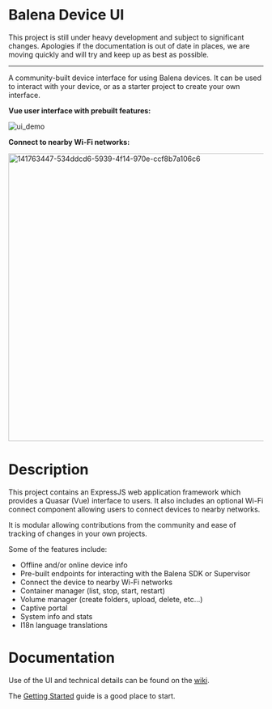 # Balena Device UI

This project is still under heavy development and subject to significant changes. Apologies if the documentation is out of date in places, we are moving quickly and will try and keep up as best as possible. 

---

A community-built device interface for using Balena devices. It can be used to interact with your device, or as a starter project to create your own interface.

<b>Vue user interface with prebuilt features:</b>

![ui_demo](https://user-images.githubusercontent.com/64841595/178042890-bcddc685-54bf-4749-95b2-d9a03fe28260.png)

<b>Connect to nearby Wi-Fi networks:</b>

<img width="569" alt="141763447-534ddcd6-5939-4f14-970e-ccf8b7a106c6" src="https://user-images.githubusercontent.com/64841595/157092424-561961e5-6914-4e42-955f-fe8a02e9c370.png">

# Description

This project contains an ExpressJS web application framework which provides a Quasar (Vue) interface to users. It also includes an optional Wi-Fi connect component allowing users to connect devices to nearby networks.

It is modular allowing contributions from the community and ease of tracking of changes in your own projects.

Some of the features include:

- Offline and/or online device info
- Pre-built endpoints for interacting with the Balena SDK or Supervisor
- Connect the device to nearby Wi-Fi networks
- Container manager (list, stop, start, restart)
- Volume manager (create folders, upload, delete, etc...)
- Captive portal
- System info and stats
- I18n language translations

# Documentation

Use of the UI and technical details can be found on the [wiki](https://github.com/maggie0002/balena-device-ui/wiki).

The [Getting Started](https://github.com/maggie0002/balena-device-ui/wiki/Getting-Started) guide is a good place to start.
